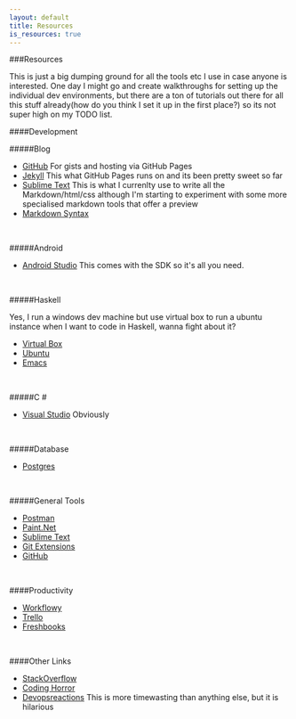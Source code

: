 ```yaml
---
layout: default
title: Resources
is_resources: true
---
```


###Resources

This is just a big dumping ground for all the tools etc I use in case anyone is interested. One day I might go and create walkthroughs for setting up the individual dev environments, but there are a ton of tutorials out there for all this stuff already(how do you think I set it up in the first place?) so its not super high on my TODO list.

####Development

#####Blog

- [GitHub](https://github.com/) For gists and hosting via GitHub Pages
- [Jekyll](http://jekyllrb.com/) This what GitHub Pages runs on and its been pretty sweet so far
- [Sublime Text](http://www.sublimetext.com/) This is what I currenlty use to write all the Markdown/html/css although I'm starting to experiment with some more specialised markdown tools that offer a preview
- [Markdown Syntax](http://daringfireball.net/projects/markdown/syntax)

<br/>

#####Android

- [Android Studio](http://developer.android.com/sdk/index.html) This comes with the SDK so it's all you need.

<br/>

#####Haskell

Yes, I run a windows dev machine but use virtual box to run a ubuntu instance when I want to code in Haskell, wanna fight about it?

- [Virtual Box](https://www.virtualbox.org/)
- [Ubuntu](http://www.ubuntu.com/)
- [Emacs](http://www.gnu.org/software/emacs/)

<br/>

#####C \#

- [Visual Studio](http://www.visualstudio.com/) Obviously

<br/>

#####Database

- [Postgres](http://www.postgresql.org/)

<br/>

#####General Tools

- [Postman](http://www.getpostman.com/)
- [Paint.Net](http://www.getpaint.net/)
- [Sublime Text](http://www.sublimetext.com/)
- [Git Extensions](https://code.google.com/p/gitextensions/)
- [GitHub](https://github.com/)

<br/>

####Productivity

- [Workflowy](https://workflowy.com/)
- [Trello](https://trello.com/)
- [Freshbooks](http://www.freshbooks.com/)

<br/>

####Other Links

- [StackOverflow](http://stackoverflow.com/)
- [Coding Horror](http://blog.codinghorror.com/)
- [Devopsreactions](http://devopsreactions.tumblr.com/) This is more timewasting than anything else, but it is hilarious

<br/>